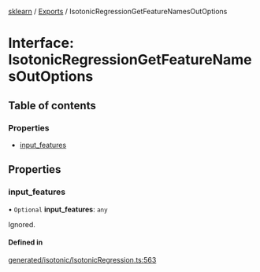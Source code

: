 [sklearn](../readme.md) / [Exports](../modules.md) / IsotonicRegressionGetFeatureNamesOutOptions

# Interface: IsotonicRegressionGetFeatureNamesOutOptions

## Table of contents

### Properties

- [input\_features](IsotonicRegressionGetFeatureNamesOutOptions.md#input_features)

## Properties

### input\_features

• `Optional` **input\_features**: `any`

Ignored.

#### Defined in

[generated/isotonic/IsotonicRegression.ts:563](https://github.com/transitive-bullshit/scikit-learn-ts/blob/367336a/packages/sklearn/src/generated/isotonic/IsotonicRegression.ts#L563)
